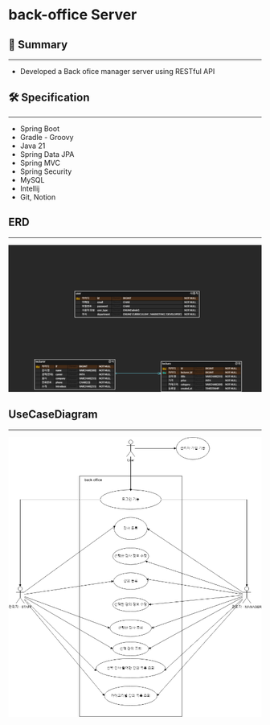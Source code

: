 # back-office Server


## 📝 Summary

----
- Developed a Back ofice manager server using RESTful API


## 🛠️ Specification

----

- Spring Boot
- Gradle - Groovy
- Java 21
- Spring Data JPA
- Spring MVC
- Spring Security
- MySQL
- Intellij
- Git, Notion

## ERD

---

![ERD](https://github.com/whtndls/back-office/blob/main/img/ERD.png)

## UseCaseDiagram

---

![UseCaseDiagram](https://github.com/whtndls/back-office/blob/main/img/%EB%B0%B1%EC%98%A4%ED%94%BC%EC%8A%A4%20UseCaseDiagram.drawio.png)
